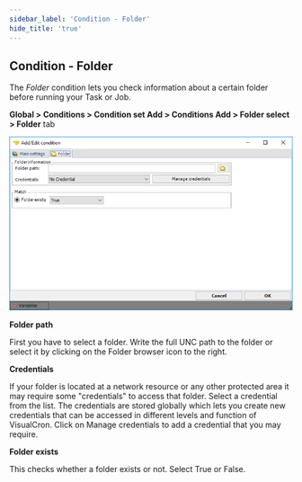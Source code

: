 ```yaml
---
sidebar_label: 'Condition - Folder'
hide_title: 'true'
---
```


## Condition - Folder

The _Folder_ condition lets you check information about a certain folder before running your Task or Job.
 
**Global > Conditions > Condition set Add > Conditions Add > Folder select > Folder** tab

![](../../../static/img/globalconditionsfolder.png)

**Folder path**

First you have to select a folder. Write the full UNC path to the folder or select it by clicking on the Folder browser icon to the right.
 
**Credentials**

If your folder is located at a network resource or any other protected area it may require some "credentials" to access that folder. Select a credential from the list. The credentials are stored globally which lets you create new credentials that can be accessed in different levels and function of VisualCron. Click on Manage credentials to add a credential that you may require.
 
**Folder exists**

This checks whether a folder exists or not. Select True or False.